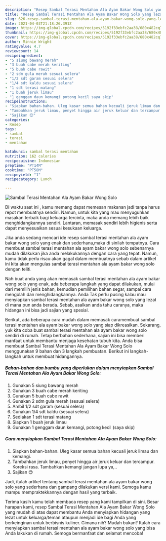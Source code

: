 ```yaml
---
description: "Resep Sambal Terasi Mentahan Ala Ayam Bakar Wong Solo yang lezat Untuk Jualan"
title: "Resep Sambal Terasi Mentahan Ala Ayam Bakar Wong Solo yang lezat Untuk Jualan"
slug: 626-resep-sambal-terasi-mentahan-ala-ayam-bakar-wong-solo-yang-lezat-untuk-jualan
date: 2021-04-03T21:18:26.391Z
image: https://img-global.cpcdn.com/recipes/5192f33ebfc2aa38/680x482cq70/sambal-terasi-mentahan-ala-ayam-bakar-wong-solo-foto-resep-utama.jpg
thumbnail: https://img-global.cpcdn.com/recipes/5192f33ebfc2aa38/680x482cq70/sambal-terasi-mentahan-ala-ayam-bakar-wong-solo-foto-resep-utama.jpg
cover: https://img-global.cpcdn.com/recipes/5192f33ebfc2aa38/680x482cq70/sambal-terasi-mentahan-ala-ayam-bakar-wong-solo-foto-resep-utama.jpg
author: Minnie Wright
ratingvalue: 4.7
reviewcount: 14
recipeingredient:
- "5 siung bawang merah"
- "3 buah cabe merah keriting"
- "5 buah cabe rawit"
- "2 sdm gula merah sesuai selera"
- "1/2 sdt garam sesuai selera"
- "1/4 sdt kaldu sesuai selera"
- "1 sdt terasi matang"
- "1 buah jeruk limau"
- "1 genggam daun kemangi potong kecil saya skip"
recipeinstructions:
- "Siapkan bahan-bahan. Uleg kasar semua bahan kecuali jeruk limau dan kemangi."
- "Tambahkan jeruk limau, penyet hingga air jeruk keluar dan tercampur. Koreksi rasa. Tambahkan kemangi jangan lupa ya,.."
- "Sajikan 😊"
categories:
- Resep
tags:
- sambal
- terasi
- mentahan

katakunci: sambal terasi mentahan 
nutrition: 162 calories
recipecuisine: Indonesian
preptime: "PT14M"
cooktime: "PT58M"
recipeyield: "1"
recipecategory: Lunch

---
```



![Sambal Terasi Mentahan Ala Ayam Bakar Wong Solo](https://img-global.cpcdn.com/recipes/5192f33ebfc2aa38/680x482cq70/sambal-terasi-mentahan-ala-ayam-bakar-wong-solo-foto-resep-utama.jpg)

Di waktu  saat ini , kamu memang dapat memesan makanan jadi tanpa harus repot membuatnya sendiri. Namun, untuk kita yang mau menyuguhkan masakan terbaik bagi keluarga tercinta, maka anda memang lebih baik menghidangkannya sendiri. Lantaran, memasak sendiri lebih higienis serta dapat menyesuaikan sesuai kesukaan keluarga.

Jika anda sedang mencari ide resep sambal terasi mentahan ala ayam bakar wong solo yang enak dan sederhana,maka di sinilah tempatnya. Cara membuat sambal terasi mentahan ala ayam bakar wong solo  sebenarnya mudah dilakukan jika anda melakukannya dengan cara yang tepat. Namun, kamu tidak perlu risau akan gagal dalam membuatnya 
sebab dalam artikel ini kita akan mengulas sambal terasi mentahan ala ayam bakar wong solo dengan teliti.  



Nah buat anda yang akan memasak sambal terasi mentahan ala ayam bakar wong solo yang enak, ada beberapa langkah yang dapat dilakukan, mulai dari memilih jenis bahan, kemudian pemilihan bahan segar, sampai cara mengolah dan menghidangkannya. Anda Tak perlu pusing kalau mau menyiapkan sambal terasi mentahan ala ayam bakar wong solo yang lezat di mana pun anda berada. Sebab, asalkan anda  tahu caranya, maka hidangan ini bisa jadi sajian yang spesial.

Berikut, ada beberapa cara mudah dalam memasak caramembuat sambal terasi mentahan ala ayam bakar wong solo yang siap dikreasikan. Sekarang, yuk kita coba buat sambal terasi mentahan ala ayam bakar wong solo sendiri di rumah. Tetap berbahan sederhana, sajian ini bisa memberi manfaat untuk membantu menjaga kesehatan tubuh kita. Anda bisa membuat Sambal Terasi Mentahan Ala Ayam Bakar Wong Solo menggunakan 9 bahan dan 3 langkah pembuatan. Berikut ini langkah-langkah untuk membuat hidangannya.

<!--inarticleads1-->

##### Bahan-bahan dan bumbu yang diperlukan dalam menyiapkan Sambal Terasi Mentahan Ala Ayam Bakar Wong Solo:

1. Gunakan 5 siung bawang merah
1. Gunakan 3 buah cabe merah keriting
1. Gunakan 5 buah cabe rawit
1. Gunakan 2 sdm gula merah (sesuai selera)
1. Ambil 1/2 sdt garam (sesuai selera)
1. Gunakan 1/4 sdt kaldu (sesuai selera)
1. Sediakan 1 sdt terasi matang
1. Siapkan 1 buah jeruk limau
1. Gunakan 1 genggam daun kemangi, potong kecil (saya skip)




<!--inarticleads2-->

##### Cara menyiapkan Sambal Terasi Mentahan Ala Ayam Bakar Wong Solo:

1. Siapkan bahan-bahan. Uleg kasar semua bahan kecuali jeruk limau dan kemangi.
1. Tambahkan jeruk limau, penyet hingga air jeruk keluar dan tercampur. Koreksi rasa. Tambahkan kemangi jangan lupa ya,..
1. Sajikan 😊




Jadi, itulah artikel tentang  sambal terasi mentahan ala ayam bakar wong solo  yang sederhana dan gampang dilakukan versi kami. Semoga kamu mampu mempraktekkannya dengan hasil yang terbaik. 

Terima kasih kamu telah membaca resep yang kami tampilkan di sini. Besar harapan kami, resep  Sambal Terasi Mentahan Ala Ayam Bakar Wong Solo yang mudah di atas dapat membantu Anda menyiapkan hidangan yang lezat untuk keluarga/teman ataupun menjadi ide bagi Anda yang berkeinginan untuk berbisnis kuliner. Gimana nih? Mudah bukan? Itulah cara menyiapkan sambal terasi mentahan ala ayam bakar wong solo yang bisa Anda lakukan di rumah. Semoga bermanfaat dan selamat mencoba!

